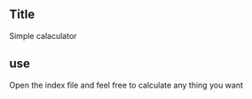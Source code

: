 ## Title
Simple calaculator 

## use

Open the index file and feel free to calculate any thing you want 


